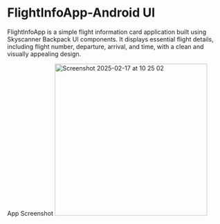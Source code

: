 # FlightInfoApp-Android UI

FlightInfoApp is a simple flight information card application built using Skyscanner Backpack UI components. It displays essential flight details, including flight number, departure, arrival, and time, with a clean and visually appealing design.

App Screenshot
<img width="352" alt="Screenshot 2025-02-17 at 10 25 02" src="https://github.com/user-attachments/assets/7a2aa2af-0aef-4f71-b8f6-74b37c3392d0" />
